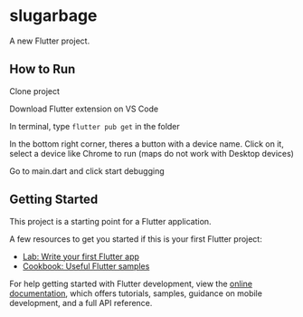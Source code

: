 # slugarbage

A new Flutter project.

## How to Run

Clone project

Download Flutter extension on VS Code

In terminal, type `flutter pub get` in the folder

In the bottom right corner, theres a button with a device name. Click on it, select a device like Chrome to run (maps do not work with Desktop devices)

Go to main.dart and click start debugging


## Getting Started

This project is a starting point for a Flutter application.

A few resources to get you started if this is your first Flutter project:

- [Lab: Write your first Flutter app](https://docs.flutter.dev/get-started/codelab)
- [Cookbook: Useful Flutter samples](https://docs.flutter.dev/cookbook)

For help getting started with Flutter development, view the
[online documentation](https://docs.flutter.dev/), which offers tutorials,
samples, guidance on mobile development, and a full API reference.
